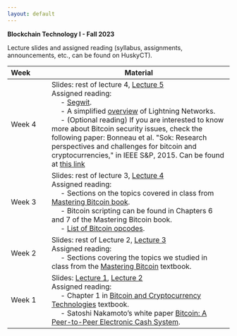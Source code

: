 ```yaml
---
layout: default
---
```


**Blockchain Technology I - Fall 2023**

Lecture slides and assigned reading (syllabus, assignments, announcements, etc., can be found on HuskyCT).

| Week&emsp;&emsp;| Material           |
|----------|--------------------|
| Week 4 | Slides: rest of lecture 4, [Lecture 5](./lecture5.pdf) <br/> Assigned reading: <br/> &emsp; - [Segwit](https://en.bitcoin.it/wiki/Segregated_Witness). <br/> &emsp; - A simplified [overview](https://academy.binance.com/blockchain/what-is-lightning-network) of Lightning Networks. <br/> &emsp; - (Optional reading) If you are interested to know more about Bitcoin security issues, check the following paper: Bonneau et al. "Sok: Research perspectives and challenges for bitcoin and cryptocurrencies," in IEEE S&P, 2015. Can be found at [this link](https://jbonneau.com/doc/BMCNKF15-IEEESP-bitcoin.pdf) |
| Week 3 | Slides: rest of lecture 3, [Lecture 4](./lecture4.pdf) <br/> Assigned reading: <br/> &emsp; - Sections on the topics covered in class from [Mastering Bitcoin book](https://github.com/bitcoinbook/bitcoinbook/blob/develop/book.asciidoc). <br/> &emsp; - Bitcoin scripting can be found in Chapters 6 and 7 of the Mastering Bitcoin book. <br/> &emsp; - [List of Bitcoin opcodes](https://en.bitcoin.it/wiki/Script).|
| Week 2 | Slides: rest of Lecture 2, [Lecture 3](./lecture3.pdf) <br/> Assigned reading: <br/> &emsp; - Sections covering the topics we studied in class from the [Mastering Bitcoin](https://github.com/bitcoinbook/bitcoinbook/blob/develop/book.asciidoc) textbook.  |
| Week 1 | Slides: [Lecture 1](./lecture1.pdf), [Lecture 2](./lecture2.pdf) <br/> Assigned reading: <br/> &emsp; - Chapter 1 in [Bitcoin and Cryptocurrency Technologies](https://d28rh4a8wq0iu5.cloudfront.net/bitcointech/readings/princeton_bitcoin_book.pdf) textbook. <br/> &emsp; - Satoshi Nakamoto’s white paper [Bitcoin: A Peer-to-Peer Electronic Cash System](https://bitcoin.org/bitcoin.pdf). |